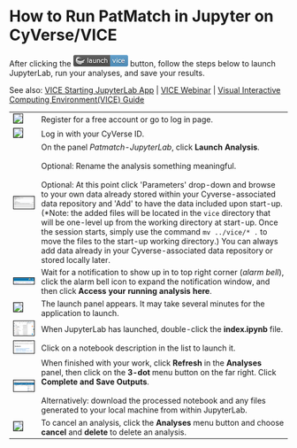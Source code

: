 # How to Run PatMatch in Jupyter on CyVerse/VICE

After clicking the [![Vice](vice_badge.png)](https://de.cyverse.org/de/?type=apps&app-id=4ec32fee-3f8c-11e9-b9fd-008cfa5ae621&system-id=de) button, follow the steps below to launch JupyterLab, run your analyses, and save your results.

See also: [VICE Starting JupyterLab App](https://cyverse-visual-interactive-computing-environment.readthedocs-hosted.com/en/latest/user_guide/quick-jupyter.html) | 
[VICE Webinar](https://www.youtube.com/watch?v=KpBC0nScfL0) | 
[Visual Interactive Computing Environment(VICE) Guide](https://learning.cyverse.org/projects/vice/en/latest/index.html)


| | |
|:-- |:-- |
| <img class="tool-thumb" style="border-style: solid; border-width: 1px;" src="https://raw.githubusercontent.com/sbl-sdsc/mmtf-genomics/master/docs/vice_step1.png" width="200" /> | Register for a free account or go to log in page. |
| <img class="tool-thumb" style="border-style: solid; border-width: 1px;" src="https://raw.githubusercontent.com/sbl-sdsc/mmtf-genomics/master/docs/vice_step2.png" width="200" /> | Log in with your CyVerse ID. |
| <img class="tool-thumb" style="border-style: solid; border-width: 1px;" src="https://raw.githubusercontent.com/fomightez/patmatch-binder/master/docs/PatMatch_VICEwindow.png" width="200" /> | On the panel *Patmatch-JupyterLab*, click **Launch Analysis**. </br><br>Optional: Rename the analysis something meaningful.</br> <br>Optional: At this point click 'Parameters' drop-down and browse to your own data already stored within your Cyverse-associated data repository and 'Add' to have the data included upon start-up. (*Note: the added files will be located in the `vice` directory that will be one-level up from the working directory at start-up. Once the session starts, simply use the command `mv ../vice/* .` to move the files to the start-up working directory.) You can always add data already in your Cyverse-associated data repository or stored locally later.</br>|
| <img class="tool-thumb" style="border-style: solid; border-width: 1px;" src="https://raw.githubusercontent.com/fomightez/patmatch-binder/master/docs/notification_opened_with_bell.png" width="200" /> | Wait for a notification to show up in to top right corner (*alarm bell*), click the alarm bell icon to expand the notification window, and then click **Access your running analysis here**.  |
| <img class="tool-thumb" style="border-style: solid; border-width: 1px;" src="https://raw.githubusercontent.com/sbl-sdsc/mmtf-genomics/master/docs/vice_step5.png" width="200" /> | The launch panel appears. It may take several minutes for the application to launch.   |
| <img class="tool-thumb" style="border-style: solid; border-width: 1px;" src="https://raw.githubusercontent.com/fomightez/patmatch-binder/master/docs/patmach_opening_directory.png" width="200" /> | When JupyterLab has launched, double-click the **index.ipynb** file. |
| <img class="tool-thumb" style="border-style: solid; border-width: 1px;" src="https://raw.githubusercontent.com/fomightez/patmatch-binder/master/docs/notebooks_listed_index.png" width="200" /> | Click on a notebook description in the list to launch it.  |
| <img class="tool-thumb" style="border-style: solid; border-width: 1px;" src="https://raw.githubusercontent.com/fomightez/patmatch-binder/master/docs/patmatch_cyverse_analyses_win.png" width="200" /> | When finished with your work, click **Refresh** in the **Analyses** panel, then click on the **3-dot** menu button on the far right. Click **Complete and Save Outputs**. </br><br>Alternatively: download the processed notebook and any files generated to your local machine from within JupyterLab.</br> |
| <img class="tool-thumb" style="border-style: solid; border-width: 1px;" src="https://raw.githubusercontent.com/sbl-sdsc/mmtf-genomics/master/docs/vice_step9.png" width="200" /> | To cancel an analysis, click the **Analyses** menu button and choose **cancel** and **delete** to delete an analysis. |
